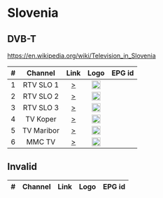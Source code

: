 <h1>Slovenia</h1>

<h2>DVB-T</h2>

https://en.wikipedia.org/wiki/Television_in_Slovenia

| #   | Channel        | Link  | Logo | EPG id |
|:---:|:--------------:|:-----:|:----:|:------:|
| 1   | RTV SLO 1      | [>](https://31-rtvslo-tv-slo1-int.cdn.eurovisioncdn.net/playlist.m3u8) | <img height="20" src="https://i.imgur.com/YIZOtcm.png"/> |
| 2   | RTV SLO 2      | [>](https://21-rtvslo-tv-slo2-int.cdn.eurovisioncdn.net/playlist.m3u8) | <img height="20" src="https://i.imgur.com/mQe9U2h.png"/> |
| 3   | RTV SLO 3      | [>](https://16-rtvslo-tv-slo3-int.cdn.eurovisioncdn.net/playlist.m3u8) | <img height="20" src="https://i.imgur.com/WGUyj7r.png"/> |
| 4   | TV Koper       | [>](https://27-rtvslo-tv-kp-int.cdn.eurovisioncdn.net/playlist.m3u8) | <img height="20" src="https://i.imgur.com/NQvOJNh.png"/> |
| 5   | TV Maribor     | [>](https://25-rtvslo-tv-mb-int.cdn.eurovisioncdn.net/playlist.m3u8) | <img height="20" src="https://i.imgur.com/tWf3dgf.png"/> |
| 6   | MMC TV         | [>](https://29-rtvslo-tv-mmc-int.cdn.eurovisioncdn.net/playlist.m3u8) | <img height="20" src="https://i.imgur.com/yzETQJ4.png"/> |

<h2>Invalid</h2>

| #   | Channel        | Link  | Logo | EPG id |
|:---:|:--------------:|:-----:|:----:|:------:|
